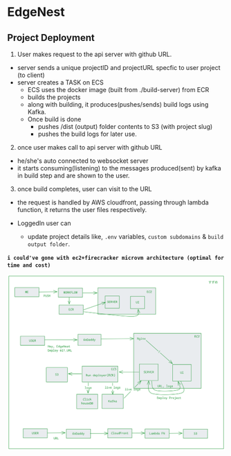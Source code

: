 # EdgeNest

## Project Deployment
1. User makes request to the api server with github URL.
  - server sends a unique projectID and projectURL specfic to user project (to client)
  - server creates a TASK on ECS 
    - ECS uses the docker image (built from ./build-server) from ECR
    - builds the projects
    - along with building, it produces(pushes/sends) build logs using Kafka.
    - Once build is done
      - pushes /dist (output) folder contents to S3 (with project slug)
      - pushes the build logs for later use.
2. once user makes call to api server with github URL
  - he/she's auto connected to websocket server
  - it starts consuming(listening) to the messages produced(sent) by kafka in build step and are shown to the user.
3. once build completes, user can visit to the URL
  - the request is handled by AWS cloudfront, passing through lambda function, it returns the user files respectively.


- LoggedIn user can 
  - update project details like, `.env` variables, `custom subdomains` & `build output folder`.


**`i could've gone with ec2+firecracker microvm architecture (optimal for time and cost)`**

![edgenest](./edgenest.png)